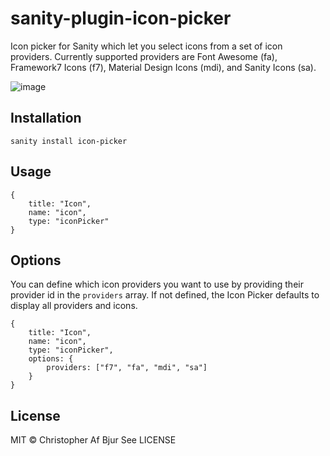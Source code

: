 # sanity-plugin-icon-picker

Icon picker for Sanity which let you select icons from a set of icon providers. Currently supported providers are Font Awesome (fa), Framework7 Icons (f7), Material Design Icons (mdi), and Sanity Icons (sa).

![image](https://user-images.githubusercontent.com/45116528/119020168-2642b300-b95b-11eb-8685-c5720afee57f.png)

## Installation

```
sanity install icon-picker
```

## Usage

```
{
    title: "Icon",
    name: "icon",
    type: "iconPicker"
}
```

## Options

You can define which icon providers you want to use by providing their provider id in the `providers` array. If not defined, the Icon Picker defaults to display all providers and icons.

```
{
    title: "Icon",
    name: "icon",
    type: "iconPicker",
    options: {
        providers: ["f7", "fa", "mdi", "sa"]
    }
}
```

## License

MIT © Christopher Af Bjur
See LICENSE
